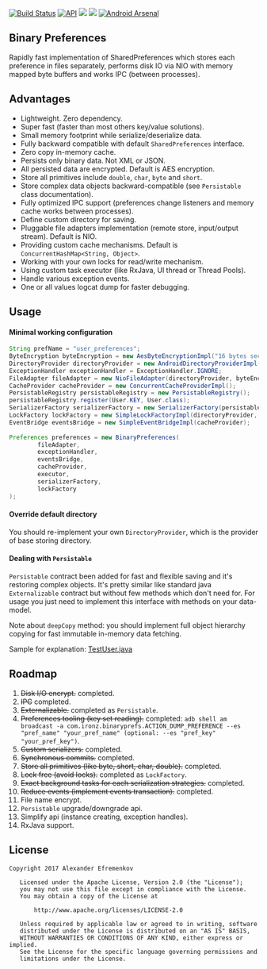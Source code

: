 [![Build Status](https://travis-ci.org/iamironz/binaryprefs.svg?branch=master)](https://travis-ci.org/iamironz/binaryprefs)
[![API](https://img.shields.io/badge/API-14%2B-blue.svg?style=flat)](https://android-arsenal.com/api?level=14)
<a href="http://www.methodscount.com/?lib=com.github.iamironz%3Abinaryprefs%3A%2B"><img src="https://img.shields.io/badge/Methods count-503-e91e63.svg"/></a>
<a href="http://www.methodscount.com/?lib=com.github.iamironz%3Abinaryprefs%3A%2B"><img src="https://img.shields.io/badge/Size-60 KB-e91e63.svg"/></a>
[![Android Arsenal](https://img.shields.io/badge/Android%20Arsenal-Binary%20Preferences-brightgreen.svg?style=flat)](https://android-arsenal.com/details/1/5931)

## Binary Preferences

Rapidly fast implementation of SharedPreferences which stores each preference
in files separately, performs disk IO via NIO with memory mapped byte buffers
and works IPC (between processes).

## Advantages

* Lightweight. Zero dependency.
* Super fast (faster than most others key/value solutions).
* Small memory footprint while serialize/deserialize data.
* Fully backward compatible with default `SharedPreferences` interface.
* Zero copy in-memory cache.
* Persists only binary data. Not XML or JSON.
* All persisted data are encrypted. Default is AES encryption.
* Store all primitives include `double`, `char`, `byte` and `short`.
* Store complex data objects backward-compatible (see `Persistable` class documentation).
* Fully optimized IPC support (preferences change listeners and memory cache works between processes).
* Define custom directory for saving.
* Pluggable file adapters implementation (remote store, input/output stream). Default is NIO.
* Providing custom cache mechanisms. Default is `ConcurrentHashMap<String, Object>`.
* Working with your own locks for read/write mechanism.
* Using custom task executor (like RxJava, UI thread or Thread Pools).
* Handle various exception events.
* One or all values logcat dump for faster debugging.

## Usage

#### Minimal working configuration

```java
String prefName = "user_preferences";
ByteEncryption byteEncryption = new AesByteEncryptionImpl("16 bytes secret key".getBytes(), "16 bytes initial vector".getBytes());
DirectoryProvider directoryProvider = new AndroidDirectoryProviderImpl(context, prefName);
ExceptionHandler exceptionHandler = ExceptionHandler.IGNORE;
FileAdapter fileAdapter = new NioFileAdapter(directoryProvider, byteEncryption);
CacheProvider cacheProvider = new ConcurrentCacheProviderImpl();
PersistableRegistry persistableRegistry = new PersistableRegistry();
persistableRegistry.register(User.KEY, User.class);
SerializerFactory serializerFactory = new SerializerFactory(persistableRegistry);
LockFactory lockFactory = new SimpleLockFactoryImpl(directoryProvider, exceptionHandler);
EventBridge eventsBridge = new SimpleEventBridgeImpl(cacheProvider);
        
Preferences preferences = new BinaryPreferences(
        fileAdapter,
        exceptionHandler,
        eventsBridge,
        cacheProvider,
        executor,
        serializerFactory,
        lockFactory
);
```

#### Override default directory

You should re-implement your own `DirectoryProvider`, which is the provider of
base storing directory.


#### Dealing with `Persistable `

`Persistable` contract been added for fast and flexible saving and it's
restoring complex objects. It's pretty similar like standard java
`Externalizable` contract but without few methods which don't need for.
For usage you just need to implement this interface with methods on your
data-model.

Note about `deepCopy` method: you should implement full object hierarchy
copying for fast immutable in-memory data fetching.

Sample for explanation: [TestUser.java](https://github.com/iamironz/binaryprefs/blob/master/library/src/test/java/com/ironz/binaryprefs/impl/TestUser.java#L68-L121)

## Roadmap

1. ~~Disk I/O encrypt.~~ completed.
2. ~~IPC~~ completed.
3. ~~Externalizable.~~ completed as `Persistable`.
4. ~~Preferences tooling (key set reading).~~ completed:
`adb shell am broadcast -a com.ironz.binaryprefs.ACTION_DUMP_PREFERENCE --es "pref_name" "your_pref_name" (optional: --es "pref_key" "your_pref_key")`.
5. ~~Custom serializers.~~ completed.
6. ~~Synchronous commits.~~ completed.
7. ~~Store all primitives (like byte, short, char, double).~~ completed.
8. ~~Lock free (avoid locks).~~ completed as `LockFactory`.
9. ~~Exact background tasks for each serialization strategies.~~ completed.
10. ~~Reduce events (implement events transaction).~~ completed.
11. File name encrypt.
12. `Persistable` upgrade/downgrade api.
13. Simplify api (instance creating, exception handles).
14. RxJava support.

## License
```
Copyright 2017 Alexander Efremenkov

   Licensed under the Apache License, Version 2.0 (the "License");
   you may not use this file except in compliance with the License.
   You may obtain a copy of the License at

       http://www.apache.org/licenses/LICENSE-2.0

   Unless required by applicable law or agreed to in writing, software
   distributed under the License is distributed on an "AS IS" BASIS,
   WITHOUT WARRANTIES OR CONDITIONS OF ANY KIND, either express or implied.
   See the License for the specific language governing permissions and
   limitations under the License.
```
